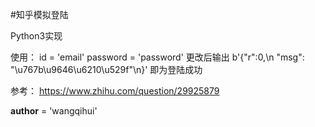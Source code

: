#知乎模拟登陆

Python3实现

使用：
id = 'email'
password = 'password'
更改后输出
b'{"r":0,\n "msg": "\\u767b\\u9646\\u6210\\u529f"\n}'
即为登陆成功

参考：
https://www.zhihu.com/question/29925879

__author__ = 'wangqihui'
